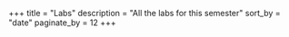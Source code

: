 +++
title = "Labs"
description = "All the labs for this semester" 
sort_by = "date" 
paginate_by = 12
+++
